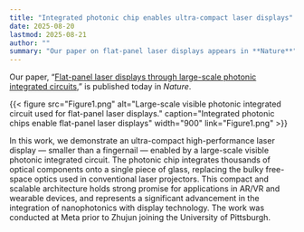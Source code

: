 ```yaml
---
title: "Integrated photonic chip enables ultra-compact laser displays"
date: 2025-08-20
lastmod: 2025-08-21
author: ""
summary: "Our paper on flat-panel laser displays appears in **Nature**"
---
```

Our paper, “[Flat-panel laser displays through large-scale photonic integrated circuits](https://www.nature.com/articles/s41586-025-09107-7),” is published today in *Nature*.  
<!--more-->
{{< figure src="Figure1.png"
           alt="Large-scale visible photonic integrated circuit used for flat-panel laser displays."
           caption="Integrated photonic chips enable flat-panel laser displays"
           width="900"
           link="Figure1.png" >}}

In this work, we demonstrate an ultra-compact high-performance laser display — smaller than a fingernail — enabled by a large-scale visible photonic integrated circuit. The photonic chip integrates thousands of optical components onto a single piece of glass, replacing the bulky free-space optics used in conventional laser projectors. This compact and scalable architecture holds strong promise for applications in AR/VR and wearable devices, and represents a significant advancement in the integration of nanophotonics with display technology. The work was conducted at Meta prior to Zhujun joining the University of Pittsburgh.
